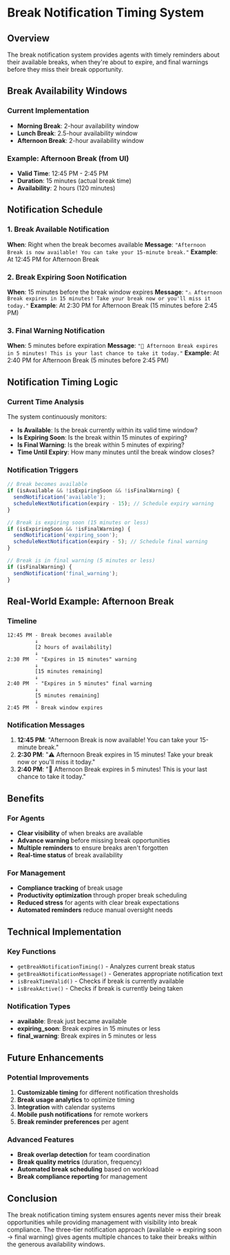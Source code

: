 # Break Notification Timing System

## Overview
The break notification system provides agents with timely reminders about their available breaks, when they're about to expire, and final warnings before they miss their break opportunity.

## Break Availability Windows

### Current Implementation
- **Morning Break**: 2-hour availability window
- **Lunch Break**: 2.5-hour availability window  
- **Afternoon Break**: 2-hour availability window

### Example: Afternoon Break (from UI)
- **Valid Time**: 12:45 PM - 2:45 PM
- **Duration**: 15 minutes (actual break time)
- **Availability**: 2 hours (120 minutes)

## Notification Schedule

### 1. Break Available Notification
**When**: Right when the break becomes available
**Message**: `"Afternoon Break is now available! You can take your 15-minute break."`
**Example**: At 12:45 PM for Afternoon Break

### 2. Break Expiring Soon Notification  
**When**: 15 minutes before the break window expires
**Message**: `"⚠️ Afternoon Break expires in 15 minutes! Take your break now or you'll miss it today."`
**Example**: At 2:30 PM for Afternoon Break (15 minutes before 2:45 PM)

### 3. Final Warning Notification
**When**: 5 minutes before expiration
**Message**: `"🚨 Afternoon Break expires in 5 minutes! This is your last chance to take it today."`
**Example**: At 2:40 PM for Afternoon Break (5 minutes before 2:45 PM)

## Notification Timing Logic

### Current Time Analysis
The system continuously monitors:
- **Is Available**: Is the break currently within its valid time window?
- **Is Expiring Soon**: Is the break within 15 minutes of expiring?
- **Is Final Warning**: Is the break within 5 minutes of expiring?
- **Time Until Expiry**: How many minutes until the break window closes?

### Notification Triggers
```typescript
// Break becomes available
if (isAvailable && !isExpiringSoon && !isFinalWarning) {
  sendNotification('available');
  scheduleNextNotification(expiry - 15); // Schedule expiry warning
}

// Break is expiring soon (15 minutes or less)
if (isExpiringSoon && !isFinalWarning) {
  sendNotification('expiring_soon');
  scheduleNextNotification(expiry - 5); // Schedule final warning
}

// Break is in final warning (5 minutes or less)
if (isFinalWarning) {
  sendNotification('final_warning');
}
```

## Real-World Example: Afternoon Break

### Timeline
```
12:45 PM - Break becomes available
         ↓
         [2 hours of availability]
         ↓
2:30 PM  - "Expires in 15 minutes" warning
         ↓
         [15 minutes remaining]
         ↓
2:40 PM  - "Expires in 5 minutes" final warning
         ↓
         [5 minutes remaining]
         ↓
2:45 PM  - Break window expires
```

### Notification Messages
1. **12:45 PM**: "Afternoon Break is now available! You can take your 15-minute break."
2. **2:30 PM**: "⚠️ Afternoon Break expires in 15 minutes! Take your break now or you'll miss it today."
3. **2:40 PM**: "🚨 Afternoon Break expires in 5 minutes! This is your last chance to take it today."

## Benefits

### For Agents
- **Clear visibility** of when breaks are available
- **Advance warning** before missing break opportunities
- **Multiple reminders** to ensure breaks aren't forgotten
- **Real-time status** of break availability

### For Management
- **Compliance tracking** of break usage
- **Productivity optimization** through proper break scheduling
- **Reduced stress** for agents with clear break expectations
- **Automated reminders** reduce manual oversight needs

## Technical Implementation

### Key Functions
- `getBreakNotificationTiming()` - Analyzes current break status
- `getBreakNotificationMessage()` - Generates appropriate notification text
- `isBreakTimeValid()` - Checks if break is currently available
- `isBreakActive()` - Checks if break is currently being taken

### Notification Types
- **available**: Break just became available
- **expiring_soon**: Break expires in 15 minutes or less
- **final_warning**: Break expires in 5 minutes or less

## Future Enhancements

### Potential Improvements
1. **Customizable timing** for different notification thresholds
2. **Break usage analytics** to optimize timing
3. **Integration** with calendar systems
4. **Mobile push notifications** for remote workers
5. **Break reminder preferences** per agent

### Advanced Features
- **Break overlap detection** for team coordination
- **Break quality metrics** (duration, frequency)
- **Automated break scheduling** based on workload
- **Break compliance reporting** for management

## Conclusion

The break notification timing system ensures agents never miss their break opportunities while providing management with visibility into break compliance. The three-tier notification approach (available → expiring soon → final warning) gives agents multiple chances to take their breaks within the generous availability windows.
